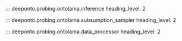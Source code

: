 ::: deeponto.probing.ontolama.inference
    heading_level: 2

::: deeponto.probing.ontolama.subsumption_sampler
    heading_level: 2

::: deeponto.probing.ontolama.data_processor
    heading_level: 2